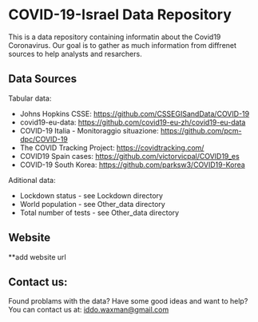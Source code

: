 # COVID-19-Israel Data Repository

This is a data repository containing informatin about the Covid19 Coronavirus.
Our goal is to gather as much information from diffrenet sources to help analysts and resarchers.

## Data Sources

Tabular data:
* Johns Hopkins CSSE: https://github.com/CSSEGISandData/COVID-19
* covid19-eu-data: https://github.com/covid19-eu-zh/covid19-eu-data
* COVID-19 Italia - Monitoraggio situazione: https://github.com/pcm-dpc/COVID-19
* The COVID Tracking Project: https://covidtracking.com/
* COVID19 Spain cases: https://github.com/victorvicpal/COVID19_es
* COVID-19 South Korea: https://github.com/parksw3/COVID19-Korea

Aditional data:
* Lockdown status - see Lockdown directory
* World population - see Other_data directory
* Total number of tests - see Other_data directory

## Website
**add website url

## Contact us:
Found problams with the data? Have some good ideas and want to help?
You can contact us at: iddo.waxman@gmail.com
